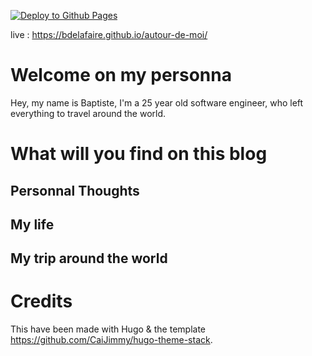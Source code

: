 [![Deploy to Github Pages](https://github.com/bdelafaire/autour-de-moi/actions/workflows/deploy.yml/badge.svg)](https://github.com/bdelafaire/autour-de-moi/actions/workflows/deploy.yml)

live : https://bdelafaire.github.io/autour-de-moi/

# Welcome on my personna

Hey, my name is Baptiste, I'm a 25 year old software engineer, who left everything to travel around the world.

# What will you find on this blog

## Personnal Thoughts

## My life

## My trip around the world


# Credits
This have been made with Hugo & the template https://github.com/CaiJimmy/hugo-theme-stack.

